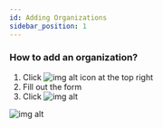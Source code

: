 ```yaml
---
id: Adding Organizations
sidebar_position: 1
---
```


### How to add an organization?

1. Click  ![img alt](/img/add-btn.png) icon at the top right
2. Fill out the form
3. Click ![img alt](/img/save-btn.png)

![img alt](/img/organization.png)